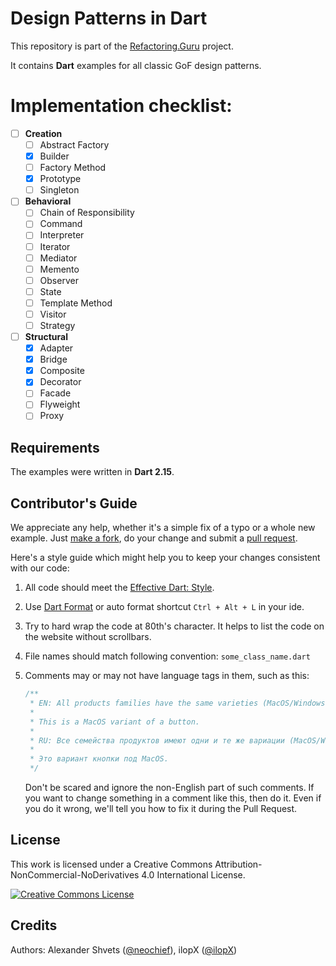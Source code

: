 # Design Patterns in Dart

This repository is part of the [Refactoring.Guru](https://refactoring.guru/design-patterns) project.

It contains **Dart** examples for all classic GoF design patterns.

# Implementation checklist:
- [ ] **Creation**
    - [ ] Abstract Factory
    - [x] Builder
    - [ ] Factory Method
    - [x] Prototype
    - [ ] Singleton
- [ ]  **Behavioral**
    - [ ] Chain of Responsibility
    - [ ] Command
    - [ ] Interpreter
    - [ ] Iterator
    - [ ] Mediator
    - [ ] Memento
    - [ ] Observer
    - [ ] State
    - [ ] Template Method
    - [ ] Visitor
    - [ ] Strategy
- [ ] **Structural**
    - [x] Adapter
    - [x] Bridge
    - [x] Composite
    - [x] Decorator
    - [ ] Facade
    - [ ] Flyweight
    - [ ] Proxy

## Requirements

The examples were written in **Dart 2.15**.

## Contributor's Guide

We appreciate any help, whether it's a simple fix of a typo or a whole new example. Just [make a fork](https://help.github.com/articles/fork-a-repo/), do your change and submit a [pull request](https://help.github.com/articles/creating-a-pull-request-from-a-fork/).

Here's a style guide which might help you to keep your changes consistent with our code:

1. All code should meet the [Effective Dart: Style](https://dart.dev/guides/language/effective-dart/style).
 
2. Use [Dart Format](https://dart.dev/tools/dart-format) or auto format shortcut `Ctrl + Alt + L` in your ide. 

3. Try to hard wrap the code at 80th's character. It helps to list the code on the website without scrollbars.

4. File names should match following convention: `some_class_name.dart`

5. Comments may or may not have language tags in them, such as this:

    ```dart
    /**
     * EN: All products families have the same varieties (MacOS/Windows).
     *
     * This is a MacOS variant of a button.
     *
     * RU: Все семейства продуктов имеют одни и те же вариации (MacOS/Windows).
     *
     * Это вариант кнопки под MacOS.
     */
    ```

    Don't be scared and ignore the non-English part of such comments. If you want to change something in a comment like this, then do it. Even if you do it wrong, we'll tell you how to fix it during the Pull Request.


## License

This work is licensed under a Creative Commons Attribution-NonCommercial-NoDerivatives 4.0 International License.

<a rel="license" href="http://creativecommons.org/licenses/by-nc-nd/4.0/"><img alt="Creative Commons License" style="border-width:0" src="https://i.creativecommons.org/l/by-nc-nd/4.0/80x15.png" /></a>


## Credits

Authors: Alexander Shvets ([@neochief](https://github.com/neochief)), ilopX ([@ilopX](https://github.com/ilopX))
